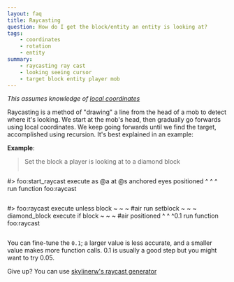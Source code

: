 ```yaml
---
layout: faq
title: Raycasting
question: How do I get the block/entity an entity is looking at?
tags:
    - coordinates
    - rotation
    - entity
summary:
    - raycasting ray cast
    - looking seeing cursor
    - target block entity player mob
---
```


*This assumes knowledge of [local coordinates](local.md)*

Raycasting is a method of "drawing" a line from the head of a mob to detect where it's looking. We start at the mob's head, then gradually go forwards using local coordinates. We keep going forwards until we find the target, accomplished using recursion. It's best explained in an example:

**Example**:
> Set the block a player is looking at to a diamond block
> 
> ```
#> foo:start_raycast
execute as @a at @s anchored eyes positioned ^ ^ ^ run function foo:raycast
> ```
> 
> ```
#> foo:raycast
execute unless block ~ ~ ~ #air run setblock ~ ~ ~ diamond_block
execute if block ~ ~ ~ #air positioned ^ ^ ^0.1 run function foo:raycast
> ```

You can fine-tune the `0.1`; a larger value is less accurate, and a smaller value makes more function calls. 0.1 is usually a good step but you might want to try 0.05.

Give up? You can use [skylinerw's raycast generator](https://skylinerw.com/vdvman1/raycast/)